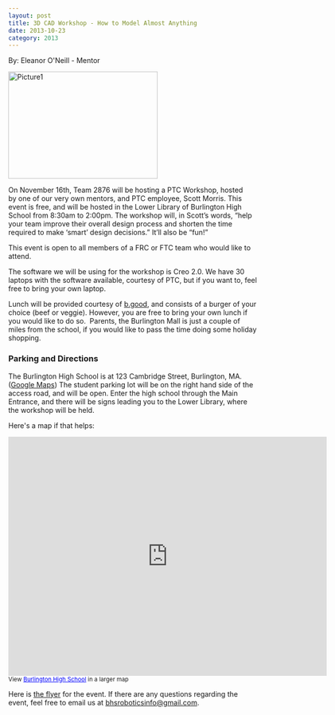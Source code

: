 ```yaml
---
layout: post
title: 3D CAD Workshop - How to Model Almost Anything
date: 2013-10-23
category: 2013
---
```


By: Eleanor O'Neill - Mentor

<img data-fancybox class="alignright size-medium" alt="Picture1" src="{{site.baseurl}}/images/uploads/2013/10/Picture1-300x215.png" width="300" height="215" />

On November 16th, Team 2876 will be hosting a PTC Workshop, hosted by one of our very own mentors, and PTC employee, Scott Morris. This event is free, and will be hosted in the Lower Library of Burlington High School from 8:30am to 2:00pm. The workshop will, in Scott’s words, “help your team improve their overall design process and shorten the time required to make ‘smart’ design decisions.” It’ll also be “fun!”

This event is open to all members of a FRC or FTC team who would like to attend.

The software we will be using for the workshop is Creo 2.0. We have 30 laptops with the software available, courtesy of PTC, but if you want to, feel free to bring your own laptop.

Lunch will be provided courtesy of <a href="http://www.bgood.com/" target="_blank">b.good</a>, and consists of a burger of your choice (beef or veggie). However, you are free to bring your own lunch if you would like to do so.  Parents, the Burlington Mall is just a couple of miles from the school, if you would like to pass the time doing some holiday shopping.

<h3>Parking and Directions</h3>

The Burlington High School is at 123 Cambridge Street, Burlington, MA. (<a href="https://www.google.com/maps/preview#!q=Burlington+High+School%2C+Cambridge+Street%2C+Burlington%2C+MA&amp;data=!4m15!2m14!1m13!1s0x89e39fd8ff2c9397%3A0x1a7cafb580df1c8b!3m8!1m3!1d41240!2d-71.2030105!3d42.505117!3m2!1i1366!2i673!4f13.1!4m2!3d42.501186!4d-71.194971" target="_blank">Google Maps</a>) The student parking lot will be on the right hand side of the access road, and will be open. Enter the high school through the Main Entrance, and there will be signs leading you to the Lower Library, where the workshop will be held.

Here's a map if that helps:

<iframe src="https://maps.google.com/maps/ms?msid=208510731714359028212.0004e9861830795345a8b&amp;msa=0&amp;ie=UTF8&amp;t=h&amp;ll=42.49706,-71.197575&amp;spn=0.002685,0.003433&amp;z=18&amp;output=embed" height="480" width="640" frameborder="0" marginwidth="0" marginheight="0" scrolling="no"></iframe>
<small>View <a style="color: #0000ff; text-align: left;" href="https://maps.google.com/maps/ms?msid=208510731714359028212.0004e9861830795345a8b&amp;msa=0&amp;ie=UTF8&amp;t=h&amp;ll=42.49706,-71.197575&amp;spn=0.002685,0.003433&amp;z=18&amp;source=embed">Burlington High School</a> in a larger map</small>

Here is <a href="{{site.baseurl}}/images/uploads/2013/10/CAD-Flyer.pdf" target="_blank">the flyer</a> for the event. If there are any questions regarding the event, feel free to email us at <a href="mailto:bhsroboticsinfo@gmail.com" target="_blank">bhsroboticsinfo@gmail.com</a>.